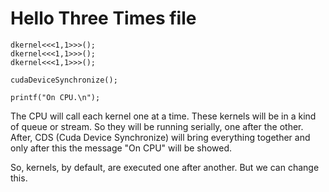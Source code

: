 # Hello Three Times file

```
dkernel<<<1,1>>>();
dkernel<<<1,1>>>();
dkernel<<<1,1>>>();

cudaDeviceSynchronize();

printf("On CPU.\n");
```

The CPU will call each kernel one at a time. These kernels will be in a kind of queue or stream. 
So they will be running serially, one after the other. After, CDS (Cuda Device Synchronize) will
bring everything together and only after this the message "On CPU" will be showed. 

So, kernels, by default, are executed one after another. But we can change this.